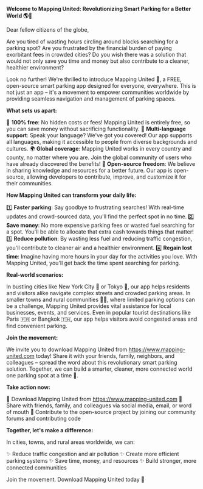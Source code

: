 **Welcome to Mapping United: Revolutionizing Smart Parking for a Better World 🌎🚗**

Dear fellow citizens of the globe,

Are you tired of wasting hours circling around blocks searching for a parking spot? Are you frustrated by the financial burden of paying exorbitant fees in crowded cities? Do you wish there was a solution that would not only save you time and money but also contribute to a cleaner, healthier environment?

Look no further! We're thrilled to introduce Mapping United 🌟, a FREE, open-source smart parking app designed for everyone, everywhere. This is not just an app – it's a movement to empower communities worldwide by providing seamless navigation and management of parking spaces.

**What sets us apart:**

🎉 **100% free**: No hidden costs or fees! Mapping United is entirely free, so you can save money without sacrificing functionality.
💬 **Multi-language support**: Speak your language? We've got you covered! Our app supports all languages, making it accessible to people from diverse backgrounds and cultures.
🌍 **Global coverage**: Mapping United works in every country and county, no matter where you are. Join the global community of users who have already discovered the benefits!
💪 **Open-source freedom**: We believe in sharing knowledge and resources for a better future. Our app is open-source, allowing developers to contribute, improve, and customize it for their communities.

**How Mapping United can transform your daily life:**

1️⃣ **Faster parking**: Say goodbye to frustrating searches! With real-time updates and crowd-sourced data, you'll find the perfect spot in no time.
2️⃣ **Save money**: No more expensive parking fees or wasted fuel searching for a spot. You'll be able to allocate that extra cash towards things that matter!
3️⃣ **Reduce pollution**: By wasting less fuel and reducing traffic congestion, you'll contribute to cleaner air and a healthier environment.
4️⃣ **Regain lost time**: Imagine having more hours in your day for the activities you love. With Mapping United, you'll get back the time spent searching for parking.

**Real-world scenarios:**

In bustling cities like New York City 🗽️ or Tokyo 🗼️, our app helps residents and visitors alike navigate complex streets and crowded parking areas.
In smaller towns and rural communities 👶🌾, where limited parking options can be a challenge, Mapping United provides vital assistance for local businesses, events, and services.
Even in popular tourist destinations like Paris 🇫🇷 or Bangkok 🇹🇭, our app helps visitors avoid congested areas and find convenient parking.

**Join the movement:**

We invite you to download Mapping United from https://www.mapping-united.com today! Share it with your friends, family, neighbors, and colleagues – spread the word about this revolutionary smart parking solution.
Together, we can build a smarter, cleaner, more connected world one parking spot at a time 🌈.

**Take action now:**

📱 Download Mapping United from https://www.mapping-united.com
💬 Share with friends, family, and colleagues via social media, email, or word of mouth
👥 Contribute to the open-source project by joining our community forums and contributing code

**Together, let's make a difference:**

In cities, towns, and rural areas worldwide, we can:

✨ Reduce traffic congestion and air pollution
✨ Create more efficient parking systems
✨ Save time, money, and resources
✨ Build stronger, more connected communities

Join the movement. Download Mapping United today 🌟